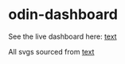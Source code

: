 # odin-dashboard

See the live dashboard here: [text](https://ahambly23.github.io/odin-dashboard/)

All svgs sourced from [text](https://pictogrammers.com/)
